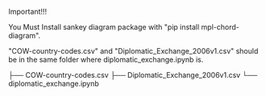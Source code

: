 Important!!!

You Must Install sankey diagram package with "pip install mpl-chord-diagram". 

"COW-country-codes.csv" and "Diplomatic_Exchange_2006v1.csv" should be in the same folder where diplomatic_exchange.ipynb is.


├── COW-country-codes.csv
├── Diplomatic_Exchange_2006v1.csv
└── diplomatic_exchange.ipynb
